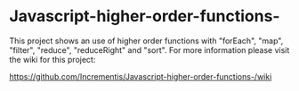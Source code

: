 # Javascript-higher-order-functions-
This project shows an use of higher order functions with "forEach", "map", "filter", "reduce", "reduceRight" and "sort".
For more information please visit the wiki for this project: 

https://github.com/Incrementis/Javascript-higher-order-functions-/wiki
